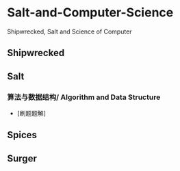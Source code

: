 # Salt-and-Computer-Science
Shipwrecked, Salt and Science of Computer
## Shipwrecked

## Salt
### 算法与数据结构/ Algorithm and Data Structure
- [刷题题解]

## Spices

## Surger
